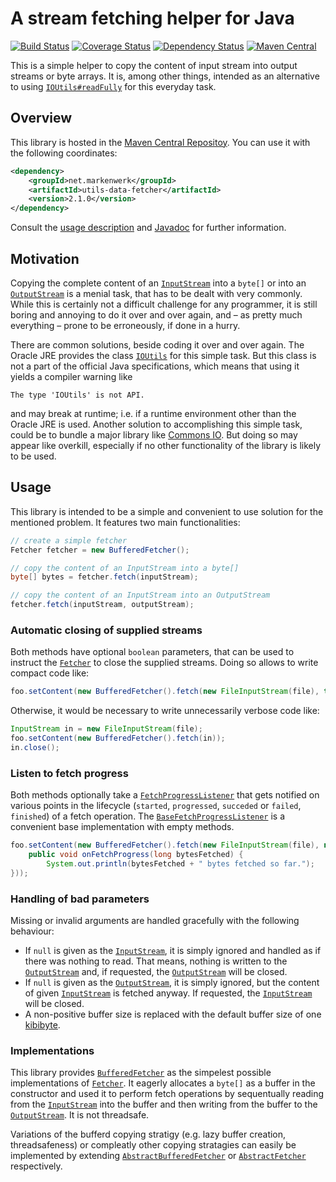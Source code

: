 # A stream fetching helper for Java

[![Build Status](https://travis-ci.org/markenwerk/java-utils-data-fetcher.svg?branch=master)](https://travis-ci.org/markenwerk/java-utils-data-fetcher)
[![Coverage Status](https://coveralls.io/repos/markenwerk/java-utils-data-fetcher/badge.svg?branch=master&service=github)](https://coveralls.io/github/markenwerk/java-utils-data-fetcher?branch=master)
[![Dependency Status](https://www.versioneye.com/user/projects/562bcca036d0ab00160013f7/badge.svg)](https://www.versioneye.com/user/projects/562bcca036d0ab00160013f7)
[![Maven Central](https://maven-badges.herokuapp.com/maven-central/net.markenwerk/utils-data-fetcher/badge.svg)](https://maven-badges.herokuapp.com/maven-central/net.markenwerk/utils-data-fetcher)

This is a simple helper to copy the content of input stream into output streams or byte arrays. It is, among other things, intended as an alternative to using [`IOUtils#readFully`](http://grepcode.com/file/repository.grepcode.com/java/root/jdk/openjdk/7u40-b43/sun/misc/IOUtils.java#IOUtils.readFully%28java.io.InputStream%2Cint%2Cboolean%29) for this everyday task.

## Overview

This library is hosted in the [Maven Central Repositoy](http://search.maven.org/#artifactdetails|net.markenwerk|utils-data-fetcher|2.1.0|jar). You can use it with the following coordinates:

```xml
<dependency>
	<groupId>net.markenwerk</groupId>
	<artifactId>utils-data-fetcher</artifactId>
	<version>2.1.0</version>
</dependency>
```

Consult the [usage description](#usage) and [Javadoc](http://markenwerk.github.io/java-utils-data-fetcher/javadoc/2.1.0/index.html) for further information.

## Motivation

Copying the complete content of an [`InputStream`][InputStream] into a `byte[]` or into an [`OutputStream`][OutputStream] is a menial task, that has to be dealt with very commonly. While this is certainly not a difficult challenge for any programmer, it is still boring and annoying to do it over and over again, and – as pretty much everything – prone to be erroneously, if done in a hurry.

There are common solutions, beside coding it over and over again. The Oracle JRE provides the class [`IOUtils`](http://grepcode.com/file/repository.grepcode.com/java/root/jdk/openjdk/7u40-b43/sun/misc/IOUtils.java) for this simple task. But this class is not a part of the official Java specifications, which means that using it yields a compiler warning like

```
The type 'IOUtils' is not API.
```

and may break at runtime; i.e. if a runtime environment other than the Oracle JRE is used. Another solution to accomplishing this simple task, could be to bundle a major library like [Commons IO](http://commons.apache.org/proper/commons-io/). But doing so may appear like overkill, especially if no other functionality of the library is likely to be used.


## Usage

This library is intended to be a simple and convenient to use solution for the mentioned problem. It features two main functionalities:

```java
// create a simple fetcher
Fetcher fetcher = new BufferedFetcher();

// copy the content of an InputStream into a byte[]
byte[] bytes = fetcher.fetch(inputStream);

// copy the content of an InputStream into an OutputStream
fetcher.fetch(inputStream, outputStream);
```

### Automatic closing of supplied streams

Both methods have optional `boolean` parameters, that can be used to instruct the [`Fetcher`][Fetcher] to close the supplied streams. Doing so allows to write compact code like:

```java
foo.setContent(new BufferedFetcher().fetch(new FileInputStream(file), true));
```

Otherwise, it would be necessary to write unnecessarily verbose code like:

```java
InputStream in = new FileInputStream(file);
foo.setContent(new BufferedFetcher().fetch(in));
in.close();
```

### Listen to fetch progress

Both methods optionally take a [`FetchProgressListener`][FetchProgressListener] that gets notified on various points in the lifecycle (`started`, `progressed`, `succeded` or `failed`, `finished`) of a fetch operation. The [`BaseFetchProgressListener`][BaseFetchProgressListener] is a convenient base implementation with empty methods.

```java
foo.setContent(new BufferedFetcher().fetch(new FileInputStream(file), new BaseFetchProgressListener(){
	public void onFetchProgress(long bytesFetched) {
		System.out.println(bytesFetched + " bytes fetched so far.");
}));
```

### Handling of bad parameters

Missing or invalid arguments are handled gracefully with the following behaviour:

 - If `null` is given as the [`InputStream`][InputStream], it is simply ignored and handled as if there was nothing to read. That means, nothing is written to the [`OutputStream`][OutputStream] and, if requested, the [`OutputStream`][OutputStream] will be closed. 
 - If `null` is given as the [`OutputStream`][OutputStream], it is simply ignored, but the content of given [`InputStream`][InputStream] is fetched anyway. If requested, the [`InputStream`][InputStream] will be closed. 
 - A non-positive buffer size is replaced with the default buffer size of one [kibibyte](https://en.wikipedia.org/wiki/Kibibyte).
 
### Implementations
 
This library provides [`BufferedFetcher`][BufferedFetcher] as the simpelest possible implementations of [`Fetcher`][Fetcher]. It eagerly allocates a `byte[]` as a buffer in the constructor and used it to perform fetch operations by sequentually reading from the [`InputStream`][InputStream] into the buffer and then writing from the buffer to the [`OutputStream`][OutputStream]. It is not threadsafe.

Variations of the bufferd copying stratigy (e.g. lazy buffer creation, threadsafeness) or compleatly other copying stratagies can easily be implemented by extending [`AbstractBufferedFetcher`][AbstractBufferedFetcher] or [`AbstractFetcher`][AbstractFetcher] respectively.
 
[AbstractBufferedFetcher]: http://static.javadoc.io/net.markenwerk/utils-data-fetcher/2.1.0/index.html?net/markenwerk/utils/data/fetcher/AbstractBufferedFetcher.html
[AbstractFetcher]: http://static.javadoc.io/net.markenwerk/utils-data-fetcher/2.1.0/index.html?net/markenwerk/utils/data/fetcher/AbstractFetcher.html
[BaseFetchProgressListener]: http://static.javadoc.io/net.markenwerk/utils-data-fetcher/2.1.0/index.html?net/markenwerk/utils/data/fetcher/BaseFetchProgressListener.html
[BufferedFetcher]: http://static.javadoc.io/net.markenwerk/utils-data-fetcher/2.1.0/index.html?net/markenwerk/utils/data/fetcher/BufferedFetcher.html
[Fetcher]: http://static.javadoc.io/net.markenwerk/utils-data-fetcher/2.1.0/index.html?net/markenwerk/utils/data/fetcher/Fetcher.html
[FetchProgressListener]: http://static.javadoc.io/net.markenwerk/utils-data-fetcher/2.1.0/index.html?net/markenwerk/utils/data/fetcher/FetchProgressListener.html

[InputStream]: http://docs.oracle.com/javase/6/docs/api/index.html?java/io/InputStream.html
[OutputStream]: http://docs.oracle.com/javase/6/docs/api/index.html?java/io/OutputStream.html
